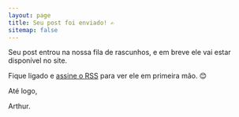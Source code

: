 ```yaml
---
layout: page
title: Seu post foi enviado! ✍️
sitemap: false
---
```


Seu post entrou na nossa fila de rascunhos, e em breve ele vai estar disponível no site.

Fique ligado e [assine o RSS](/feed.xml) para ver ele em primeira mão. 😊

Até logo,

Arthur.
